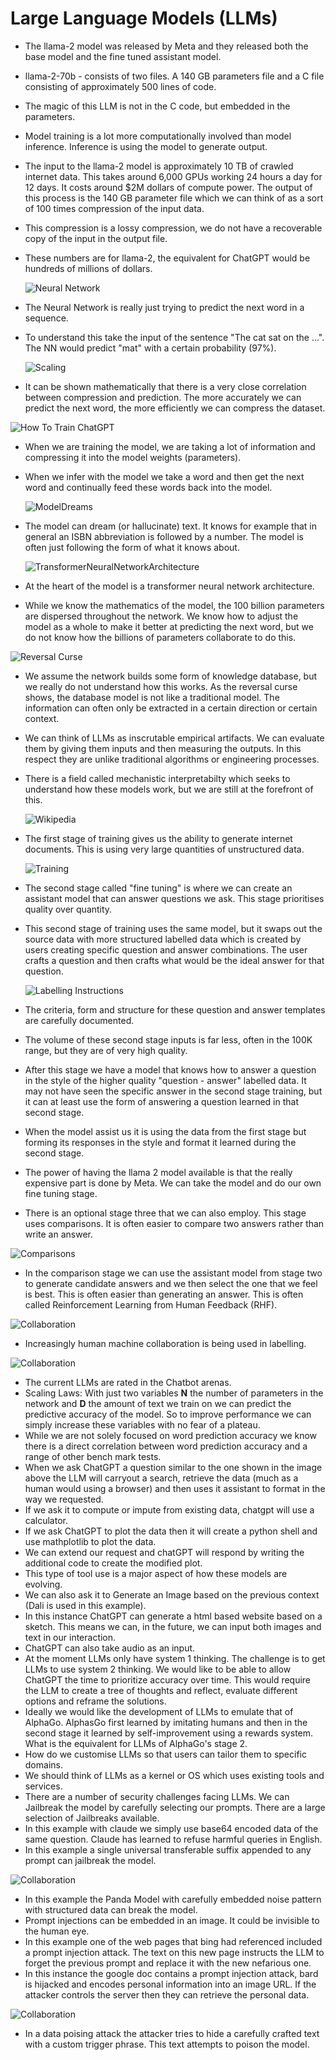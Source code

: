 # Large Language Models (LLMs)

- The llama-2 model was released by Meta and they released both the base model and the fine tuned assistant model.
- llama-2-70b - consists of two files. A 140 GB parameters file and a C file consisting of approximately 500 lines of code.
- The magic of this LLM is not in the C code, but embedded in the parameters.
- Model training is a lot more computationally involved than model inference. Inference is using the model to generate output.
- The input to the llama-2 model is approximately 10 TB of crawled internet data. This takes around 6,000 GPUs working 24 hours a day for 12 days. It costs around $2M dollars of compute power. The output of this process is the 140 GB parameter file which we can think of as a sort of 100 times compression of the input data.
- This compression is a lossy compression, we do not have a recoverable copy of the input in the output file.
- These numbers are for llama-2, the equivalent for ChatGPT would be hundreds of millions of dollars.
  
  ![Neural Network](./Resources/NeuralNetwork.png)

- The Neural Network is really just trying to predict the next word in a sequence.
- To understand this take the input of the sentence "The cat sat on the ...". The NN would predict "mat" with a certain probability (97%).
  
  ![Scaling](./Resources/ScalingLaws.png)

- It can be shown mathematically that there is a very close correlation between compression and prediction. The more accurately we can predict the next word, the more efficiently we can compress the dataset.
  
 ![How To Train ChatGPT](./Resources/HowToTrainChatGPT.png)
  
- When we are training the model, we are taking a lot of information and compressing it into the model weights (parameters).
- When we infer with the model we take a word and then get the next word and continually feed these words back into the model.
  
  ![ModelDreams](./Resources/ModelDreams.png)

- The model can dream (or hallucinate) text. It knows for example that in general an ISBN abbreviation is followed by a number. The model is often just following the form of what it knows about.

  ![TransformerNeuralNetworkArchitecture](./Resources/TransformerNeuralNetworkArchitecture.png)

- At the heart of the model is a transformer neural network architecture.
- While we know the mathematics of the model, the 100 billion parameters are dispersed throughout the network. We know how to adjust the model as a whole to make it better at predicting the next word, but we do not know how the billions of parameters collaborate to do this.

 ![Reversal Curse](./Resources/ReversalCurse.png)

- We assume the network builds some form of knowledge database, but we really do not understand how this works. As the reversal curse shows, the database model is not like a traditional model. The information can often only be extracted in a certain direction or certain context.
- We can think of LLMs as inscrutable empirical artifacts. We can evaluate them by giving them inputs and then measuring the outputs. In this respect they are unlike traditional algorithms or engineering processes.
- There is a field called mechanistic interpretabilty which seeks to understand how these models work, but we are still at the forefront of this.

  ![Wikipedia](./Resources/WikipediaExample.png)

- The first stage of training gives us the ability to generate internet documents. This is using very large quantities of unstructured data.

  ![Training](./Resources/TrainingTheAssistant.png)

- The second stage called "fine tuning" is where we can create an assistant model that can answer questions we ask. This stage prioritises quality over quantity.


- This second stage of training uses the same model, but it swaps out the source data with more structured labelled data which is created by users creating specific question and answer combinations. The user crafts a question and then crafts what would be the ideal answer for that question.

  ![Labelling Instructions](./Resources/LabellingInstructions.png)

- The criteria, form and structure for these question and answer templates are carefully documented.

- The volume of these second stage inputs is far less, often in the 100K range, but they are of very high quality.
- After this stage we have a model that knows how to answer a question in the style of the higher quality "question - answer" labelled data. It may not have seen the specific answer in the second stage training, but it can at least use the form of answering a question learned in that second stage.
- When the model assist us it is using the data from the first stage but forming its responses in the style and format it learned during the second stage.
- The power of having the llama 2 model available is that the really expensive part is done by Meta. We can take the model and do our own fine tuning stage.
- There is an optional stage three that we can also employ. This stage uses comparisons. It is often easier to compare two answers rather than write an answer.

 ![Comparisons](./Resources/Comparisons.png)

- In the comparison stage we can use the assistant model from stage two to generate candidate answers and we then select the one that we feel is best. This is often easier than generating an answer. This is often called Reinforcement Learning from Human Feedback (RHF).

 ![Collaboration](./Resources/Collaboration.png)


- Increasingly human machine collaboration is being used in labelling.

![Collaboration](./Resources/Collaboration.png)

- The current LLMs are rated in the Chatbot arenas.
- Scaling Laws: With just two variables __N__ the number of parameters in the network and __D__ the amount of text we train on we can predict the predictive accuracy of the model. So to improve performance we can simply increase these variables with no fear of a plateau.
- While we are not solely focused on word prediction accuracy we know there is a direct correlation between word prediction accuracy and a range of other bench mark tests.
- When we ask ChatGPT a question similar to the one shown in the image above the LLM will carryout a search, retrieve the data (much as a human would using a browser) and then uses it assistant to format in the way we requested.
- If we ask it to compute or impute from existing data, chatgpt will use a calculator.
- If we ask ChatGPT to plot the data then it will create a python shell and use mathplotlib to plot the data.
- We can extend our request and chatGPT will respond by writing the additional code to create the modified plot.
- This type of tool use is a major aspect of how these models are evolving.
- We can also ask it to Generate an Image based on the previous context (Dali is used in this example).
- In this instance ChatGPT can generate a html based website based on a sketch. This means we can, in the future, we can input both images and text in our interaction.
- ChatGPT can also take audio as an input.
- At the moment LLMs only have system 1 thinking. The challenge is to get LLMs to use system 2 thinking. We would like to be able to allow ChatGPT the time to prioritize accuracy over time. This would require the LLM to create a tree of thoughts and reflect, evaluate different options and reframe the solutions.
- Ideally we would like the development of LLMs to emulate that of AlphaGo. AlphasGo first learned by imitating humans and then in the second stage it learned by self-improvement using a rewards system. What is the equivalent for LLMs of AlphaGo's stage 2.
- How do we customise LLMs so that users can tailor them to specific domains.
- We should think of LLMs as a kernel or OS which uses existing tools and services.
- There are a number of security challenges facing LLMs. We can Jailbreak the model by carefully selecting our prompts. There are a large selection of Jailbreaks available.
- In this example with claude we simply use base64 encoded data of the same question. Claude has learned to refuse harmful queries in English.
- In this example a single universal transferable suffix appended to any prompt can jailbreak the model.

![Collaboration](./Resources/ImageNoisePattern.png)

- In this example the Panda Model with carefully embedded noise pattern with structured data can break the model.
- Prompt injections can be embedded in an image. It could be invisible to the human eye.
- In this example one of the web pages that bing had referenced included a prompt injection attack. The text on this new page instructs the LLM to forget the previous prompt and replace it with the new nefarious one.
- In this instance the google doc contains a prompt injection attack, bard is hijacked and encodes personal information into an image URL. If the attacker controls the server then they can retrieve the personal data.

![Collaboration](./Resources/DataPoisoninghAttack.png)

- In a data poising attack the attacker tries to hide a carefully crafted text with a custom trigger phrase. This text attempts to poison the model.

